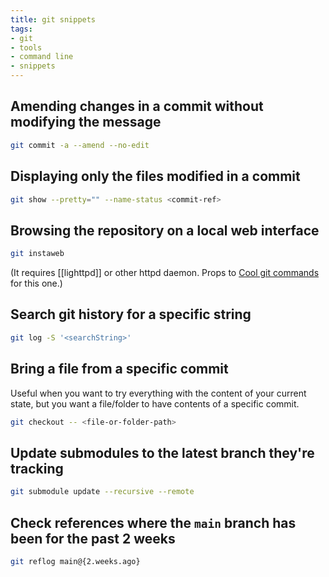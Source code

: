 ```yaml
---
title: git snippets
tags:
- git
- tools
- command line
- snippets
---
```


## Amending changes in a commit without modifying the message
```bash
git commit -a --amend --no-edit
```

## Displaying only the files modified in a commit
```bash
git show --pretty="" --name-status <commit-ref>
```

## Browsing the repository on a local web interface
```bash
git instaweb
```

(It requires [[lighttpd]] or other httpd daemon. Props to [Cool git commands](https://github.com/Adetona/cool-git-commands) for this one.)

## Search git history for a specific string
```bash
git log -S '<searchString>'
```

## Bring a file from a specific commit
Useful when you want to try everything with the content of your current state, but you want a file/folder to have contents of a specific commit.

```bash
git checkout -- <file-or-folder-path>
```

## Update submodules to the latest branch they're tracking
```bash
git submodule update --recursive --remote
```

## Check references where the `main` branch has been for the past 2 weeks

```bash
git reflog main@{2.weeks.ago}
```